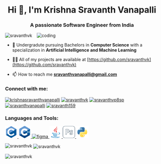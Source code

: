 <h1 align="center">Hi 👋, I'm Krishna Sravanth Vanapalli</h1>
<h3 align="center">A passionate Software Engineer from India</h3>

<img align="right" alt="coding" width="400" src="https://i.pinimg.com/originals/81/17/8b/81178b47a8598f0c81c4799f2cdd4057.gif">

<p align="left"> <img src="https://komarev.com/ghpvc/?username=sravanthvk&label=Profile%20views&color=0e75b6&style=flat" alt="sravanthvk" /> </p>

- 🌱 Undergradute pursuing Bachelors in **Computer Science** with a specialization in **Artificial Intelligence and Machine Learning**

- 👨‍💻 All of my projects are available at [https://github.com/sravanthvk](https://github.com/sravanthvk)

- 📫 How to reach me **sravanthvanapalli@gmail.com**

<h3 align="left">Connect with me:</h3>
<p align="left">
<a href="https://linkedin.com/in/krishnasravanthvanapalli" target="blank"><img align="center" src="https://raw.githubusercontent.com/rahuldkjain/github-profile-readme-generator/master/src/images/icons/Social/linked-in-alt.svg" alt="krishnasravanthvanapalli" height="30" width="40" /></a>
<a href="https://www.hackerrank.com/sravanthvk" target="blank"><img align="center" src="https://raw.githubusercontent.com/rahuldkjain/github-profile-readme-generator/master/src/images/icons/Social/hackerrank.svg" alt="sravanthvk" height="30" width="40" /></a>
<a href="https://auth.geeksforgeeks.org/user/sravanthvp8sp" target="blank"><img align="center" src="https://raw.githubusercontent.com/rahuldkjain/github-profile-readme-generator/master/src/images/icons/Social/geeks-for-geeks.svg" alt="sravanthvp8sp" height="30" width="40" /></a>
<a href="https://leetcode.com/u/sravanthvanapalli/" target="blank"><img align="center" src="https://raw.githubusercontent.com/rahuldkjain/github-profile-readme-generator/master/src/images/icons/Social/leet-code.svg" alt="sravanthvanapalli" height="30" width="40" /></a>
<a href="https://www.codechef.com/users/sravanth159" target="blank"><img align="center" src="https://github.com/sravanthvk/SravanthVK/assets/111895531/a2b72fcb-6fde-485f-9313-d16f592ab200"alt="sravanth159" height="30" width="40" /></a>
</p>

<h3 align="left">Languages and Tools:</h3>
<p align="left"> <a href="https://www.cprogramming.com/" target="_blank" rel="noreferrer"> <img src="https://raw.githubusercontent.com/devicons/devicon/master/icons/c/c-original.svg" alt="c" width="40" height="40"/> </a> <a href="https://www.w3schools.com/cpp/" target="_blank" rel="noreferrer"> <img src="https://raw.githubusercontent.com/devicons/devicon/master/icons/cplusplus/cplusplus-original.svg" alt="cplusplus" width="40" height="40"/> </a> <a href="https://www.figma.com/" target="_blank" rel="noreferrer"> <img src="https://www.vectorlogo.zone/logos/figma/figma-icon.svg" alt="figma" width="40" height="40"/> </a> <a href="https://www.java.com" target="_blank" rel="noreferrer"> <img src="https://raw.githubusercontent.com/devicons/devicon/master/icons/java/java-original.svg" alt="java" width="40" height="40"/> </a> <a href="https://www.photoshop.com/en" target="_blank" rel="noreferrer"> <img src="https://raw.githubusercontent.com/devicons/devicon/master/icons/photoshop/photoshop-line.svg" alt="photoshop" width="40" height="40"/> </a> <a href="https://www.python.org" target="_blank" rel="noreferrer"> <img src="https://raw.githubusercontent.com/devicons/devicon/master/icons/python/python-original.svg" alt="python" width="40" height="40"/> </a> </p>

<p><img align="left" src="https://github-readme-stats.vercel.app/api/top-langs?username=sravanthvk&show_icons=true&locale=en&layout=compact" alt="sravanthvk" /></p>

<p>&nbsp;<img align="center" src="https://github-readme-stats.vercel.app/api?username=sravanthvk&show_icons=true&locale=en" alt="sravanthvk" /></p>

<p><img align="center" src="https://github-readme-streak-stats.herokuapp.com/?user=sravanthvk&" alt="sravanthvk" /></p>
